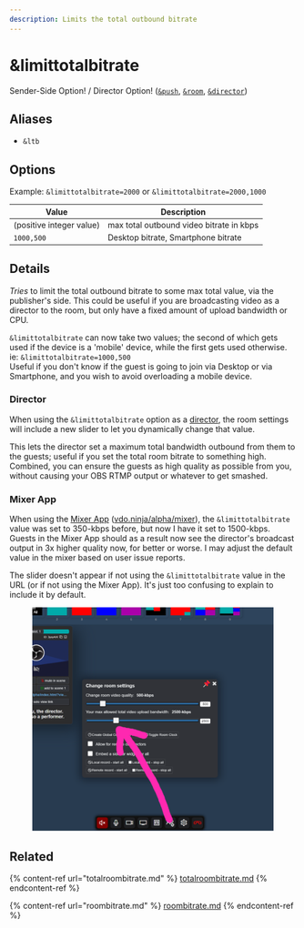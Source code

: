 ```yaml
---
description: Limits the total outbound bitrate
---
```


# \&limittotalbitrate

Sender-Side Option! / Director Option! ([`&push`](../../source-settings/push.md), [`&room`](../../general-settings/room.md), [`&director`](../../viewers-settings/director.md))

## Aliases

* `&ltb`

## Options

Example: `&limittotalbitrate=2000` or `&limittotalbitrate=2000,1000`

| Value                    | Description                              |
| ------------------------ | ---------------------------------------- |
| (positive integer value) | max total outbound video bitrate in kbps |
| `1000,500`               | Desktop bitrate, Smartphone bitrate      |

## Details

_Tries_ to limit the total outbound bitrate to some max total value, via the publisher's side. This could be useful if you are broadcasting video as a director to the room, but only have a fixed amount of upload bandwidth or CPU.

`&limittotalbitrate` can now take two values; the second of which gets used if the device is a 'mobile' device, while the first gets used otherwise. ie: `&limittotalbitrate=1000,500`\
Useful if you don't know if the guest is going to join via Desktop or via Smartphone, and you wish to avoid overloading a mobile device.

### Director

When using the `&limittotalbitrate` option as a [director](../../viewers-settings/director.md), the room settings will include a new slider to let you dynamically change that value.

This lets the director set a maximum total bandwidth outbound from them to the guests; useful if you set the total room bitrate to something high. Combined, you can ensure the guests as high quality as possible from you, without causing your OBS RTMP output or whatever to get smashed.

### Mixer App

When using the [Mixer App](../../steves-helper-apps/mixer-app.md) ([vdo.ninja/alpha/mixer](https://vdo.ninja/alpha/mixer)), the `&limittotalbitrate` value was set to 350-kbps before, but now I have it set to 1500-kbps. Guests in the Mixer App should as a result now see the director's broadcast output in 3x higher quality now, for better or worse. I may adjust the default value in the mixer based on user issue reports.

The slider doesn't appear if not using the `&limittotalbitrate` value in the URL (or if not using the Mixer App). It's just too confusing to explain to include it by default.

<figure><img src="../../.gitbook/assets/image (1) (1) (1).png" alt=""><figcaption></figcaption></figure>

## Related

{% content-ref url="totalroombitrate.md" %}
[totalroombitrate.md](totalroombitrate.md)
{% endcontent-ref %}

{% content-ref url="roombitrate.md" %}
[roombitrate.md](roombitrate.md)
{% endcontent-ref %}
